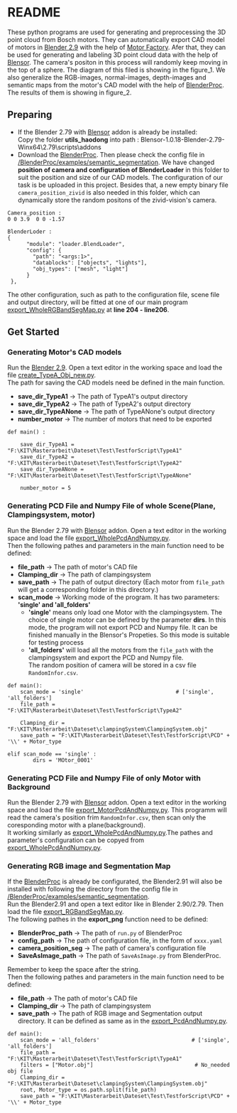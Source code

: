 # README  
These python programs are used for generating and preprocessing the 3D point cloud from Bosch motors. They can automatically export CAD model of motors in [Blender 2.9](https://www.blender.org/download/releases/2-90/) with the help of [Motor Factory](https://github.com/cold-soda-jay/blenderMotorFactory).
Afer that, they can be used for generating and labeling 3D point cloud data with the help of [Blensor](https://www.blensor.org/). The camera's positon in this process will randomly keep moving in the top of a sphere. The diagram of this filed is showing in the figure_1. We also generalize the RGB-images, normal-images, depth-images and semantic maps from the motor's CAD model with the help of [BlenderProc](https://github.com/DLR-RM/BlenderProc). The results of them is showing in figure_2.   

## Preparing  
- If the Blender 2.79 with [Blensor](https://www.blensor.org/) addon is already be installed:  
Copy the folder **utils_haodong** into path : Blensor-1.0.18-Blender-2.79-Winx64\2.79\scripts\addons  
- Download the [BlenderProc](https://github.com/DLR-RM/BlenderProc). Then please check the config file in [/BlenderProc/examples/semantic_segmentation](https://github.com/DLR-RM/BlenderProc/blob/main/examples/semantic_segmentation/config.yaml). We have changed **position of camera and configuration of BlenderLoader** in this folder to suit the position and size of our CAD models. The configuration of our task is be uploaded in this project. Besides that, a new empty binary file `camera_position_zivid` is also needed in this folder, which can dynamically store the random positons of the zivid-vision's camera.    
```
Camera_position :
0 0 3.9  0 0 -1.57 
```  
```
BlenderLoder :  
{
      "module": "loader.BlendLoader",
      "config": {
        "path": "<args:1>",
        "datablocks": ["objects", "lights"],
        "obj_types": ["mesh", "light"]
      }
 },
```  
The other configuration, such as path to the configuration file, scene file and output directory, will be fitted at one of our main program [export_WholeRGBandSegMap.py](./export_WholeRGBandSegMAP.py) at **line 204 - line206**. 

## Get Started  
### Generating Motor's CAD models  
Run the [Blender 2.9](https://www.blender.org/download/releases/2-90/). Open a text editor in the working space and load the file [create_TypeA_Obj_new.py](./create_TypeA_Obj_new.py).  
The path for saving the CAD models need be defined in the main function.
- **save_dir_TypeA1** -> The path of TypeA1's output directory  
- **save_dir_TypeA2** -> The path of TypeA2's output directory  
- **save_dir_TypeANone** -> The path of TypeANone's output directory  
- **number_motor** -> The number of motors that need to be exported  

```
def main() :

    save_dir_TypeA1 = "F:\KIT\Masterarbeit\Dateset\Test\TestforScript\TypeA1"
    save_dir_TypeA2 = "F:\KIT\Masterarbeit\Dateset\Test\TestforScript\TypeA2"
    save_dir_TypeANone = "F:\KIT\Masterarbeit\Dateset\Test\TestforScript\TypeANone"
    
    number_motor = 5
```

### Generating PCD File and Numpy File of whole Scene(Plane, Clampingsystem, motor)  
Run the Blender 2.79 with [Blensor](https://www.blensor.org/) addon. Open a text editor in the working space and load the file [export_WholePcdAndNumpy.py](./export_WholePcdAndNumpy.py).  
Then the following pathes and parameters in the main function need to be defined:  
- **file_path** -> The path of motor's CAD file  
- **Clamping_dir** -> The path of clampingsystem   
- **save_path** -> The path of output directory (Each motor from `file_path` will get a corresponding folder in this directory.)  
- **scan_mode** -> Working mode of the program. It has two parameters: **'single' and 'all_folders'**  
  - **'single'** means only load one Motor with the clampingsystem. The choice of single motor can be defined by the parameter **dirs**. In this mode, the program will not             export PCD and Numpy file. It can be finished manually in the Blensor's Propeties. So this mode is suitable for testing process  
  - **'all_folders'** will load all the motors from the `file_path` with the clampingsystem and export the PCD and Numpy file.  
The random position of camera will be stored in a csv file `RandomInfor.csv`.

```
def main():
    scan_mode = 'single'                             # ['single', 'all_folders']
    file_path = "F:\KIT\Masterarbeit\Dateset\Test\TestforScript\TypeA2"
 
    Clamping_dir = "F:\KIT\Masterarbeit\Dateset\clampingSystem\ClampingSystem.obj"
    save_path = "F:\KIT\Masterarbeit\Dateset\Test\TestforScript\PCD" + '\\' + Motor_type
``` 
```
elif scan_mode == 'single' :
        dirs = 'MOtor_0001'
```  
### Generating PCD File and Numpy File of only Motor with Background   
Run the Blender 2.79 with [Blensor](https://www.blensor.org/) addon. Open a text editor in the working space and load the file [export_MotorPcdAndNumpy.py](./export_MotorPcdAndNumpy.py). This programm will read the camera's position frim `RandomInfor.csv`, then scan only the coresponding motor with a plane(background).  
It working similarly as [export_WholePcdAndNumpy.py](./export_WholePcdAndNumpy.py).The pathes and parameter's configuration can be copyed from [export_WholePcdAndNumpy.py](./export_WholePcdAndNumpy.py).

### Generating RGB image and Segmentation Map  
If the [BlenderProc](https://github.com/DLR-RM/BlenderProc) is already be configurated, the Blender2.91 will also be installed with following the directory from the config file in [/BlenderProc/examples/semantic_segmentation](https://github.com/DLR-RM/BlenderProc/blob/main/examples/semantic_segmentation/config.yaml).  
Run the Blender2.91 and open a text editor like in Blender 2.90/2.79. Then load the file [export_RGBandSegMap.py](./export_RGBandSegMap.py).  
The following pathes in the **export_png** function need to be defined:  
- **BlenderProc_path** -> The path of `run.py` of BlenderProc  
- **config_path** -> The path of configuration file, in the form of `xxxx.yaml`
- **camera_position_seg** -> The path of camera's configuration file  
- **SaveAsImage_path** -> The path of `SaveAsImage.py` from BlenderProc.   

Remember to keep the space after the string.  
Then the following pathes and parameters in the main function need to be defined:  
- **file_path** -> The path of motor's CAD file  
- **Clamping_dir** -> The path of clampingsystem  
- **save_path** -> The path of RGB image and Segmentation output directory. It can be defined as same as in the [export_PcdAndNumpy.py](./export_PcdAndNumpy.py).  
```
def main():
    scan_mode = 'all_folders'                             # ['single', 'all_folders']
    file_path = "F:\KIT\Masterarbeit\Dateset\Test\TestforScript\TypeA1"
    filters = ["Motor.obj"]                                # No_needed obj file
    Clamping_dir = "F:\KIT\Masterarbeit\Dateset\clampingSystem\ClampingSystem.obj"
    root, Motor_type = os.path.split(file_path)
    save_path = "F:\KIT\Masterarbeit\Dateset\Test\TestforScript\PCD" + '\\' + Motor_type
```
